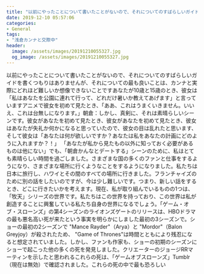 ```yaml
---
title: "以前にやったことについて書いたことがないので、それについてのすばらしいガイドを書くつもりはありませんが、それについての最も良いことは、カンナと実際にどれほど難しいか想像できないことですあなたが10歳と15歳のとき、彼女は「私はあなたを公園に連れて行って、どれだけ暑いか教えてあげます」と言っていますアニメで彼女を初めて見たとき、「ああ、これはうまくいきません。"
date: 2019-12-10 05:57:06
categories:
- General
tags:
- "浅倉カンナと交際中"
header:
  image: /assets/images/20191210055327.jpg
  og_image: /assets/images/20191210055327.jpg
---
```


以前にやったことについて書いたことがないので、それについてのすばらしいガイドを書くつもりはありませんが、それについての最も良いことは、カンナと実際にどれほど難しいか想像できないことですあなたが10歳と15歳のとき、彼女は「私はあなたを公園に連れて行って、どれだけ暑いか教えてあげます」と言っていますアニメで彼女を初めて見たとき、「ああ、これはうまくいきません。いいえ、これは台無しになります。」朝倉：しかし、真剣に、それは素晴らしいシーンです。彼女があなたを初めて見たとき、彼女があなたを初めて見たとき、彼女はあなたが失礼か何かになると思っていたので、彼女の目は乱れたと思います、そして彼女は「あなたは何が欲しいですか？あなたは私をあなたの計画にどのように入れますか？！」 「あなたが私から見たもの以外に知っておく必要があるものは他にない」でも、「朝倉かんなとデートする」シーンのために、私はとても素晴らしい時間を過ごしました。さまざまな国の多くのファンと仕事をするようになり、さまざまな場所に行くようなことをするようになりました。私たちは日本に旅行し、ハワイとその間のすべての場所に行きました。フランチャイズのために別の話をしたいのですが、今は少し難しいです。つまり、新しい話をするとき、どこに行きたいかを考えます。現在、私が取り組んでいるものの1つは、「牧天」シリーズの世界です。私たちはこの世界を持っており、この世界は私が創造することに興奮している私たち自身の世界になるでしょう。「ゲーム・オブ・スローンズ」の第4シーズンのライオンズゲートのリリースは、HBOドラマの最も悪名高い死が来たという事実を明らかにしました最初の3シーズンで。ショーの最初の2シーズンで &quot;Mance Rayder&quot;（Arya）と &quot;Mordor&quot;（Balon Greyjoy）が殺されたため、 &quot;Game of Thrones&quot;は時間とともにより残忍になると想定されていました。しかし、ファンも作家も、ショーの初期のシーズンにショーで起こった他の多くの死を発見しました。クリエーターのジョージRRマーティンを示したと思われるこれらの死は、「ゲームオブスローンズ」Tumblr（現在は無効）で確認されました。これらの死の中で最も恐ろしい
